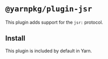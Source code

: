 # `@yarnpkg/plugin-jsr`

This plugin adds support for the `jsr:` protocol.

## Install

This plugin is included by default in Yarn.
